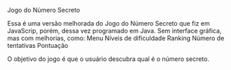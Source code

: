 Jogo do Número Secreto

Essa é uma versão melhorada do Jogo do Número Secreto que fiz em JavaScrip, porém, dessa vez programado em Java. Sem interface gráfica, mas com melhorias, como:
Menu
Níveis de dificuldade
Ranking
Número de tentativas
Pontuação

O objetivo do jogo é que o usuário descubra qual é o número secreto.
